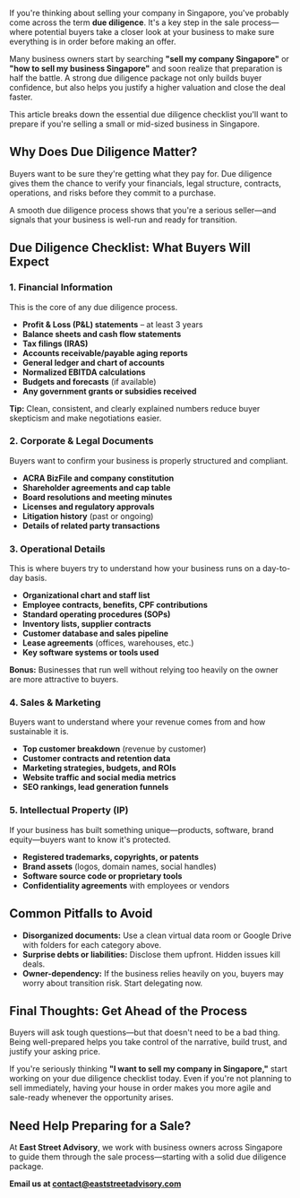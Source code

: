 If you're thinking about selling your company in Singapore, you've probably come across the term **due diligence**. It's a key step in the sale process—where potential buyers take a closer look at your business to make sure everything is in order before making an offer.

Many business owners start by searching **"sell my company Singapore"** or **"how to sell my business Singapore"** and soon realize that preparation is half the battle. A strong due diligence package not only builds buyer confidence, but also helps you justify a higher valuation and close the deal faster.

This article breaks down the essential due diligence checklist you'll want to prepare if you're selling a small or mid-sized business in Singapore.

## Why Does Due Diligence Matter?

Buyers want to be sure they're getting what they pay for. Due diligence gives them the chance to verify your financials, legal structure, contracts, operations, and risks before they commit to a purchase.

A smooth due diligence process shows that you're a serious seller—and signals that your business is well-run and ready for transition.

## Due Diligence Checklist: What Buyers Will Expect

### 1. Financial Information

This is the core of any due diligence process.

- **Profit & Loss (P&L) statements** – at least 3 years
- **Balance sheets and cash flow statements**
- **Tax filings (IRAS)**
- **Accounts receivable/payable aging reports**
- **General ledger and chart of accounts**
- **Normalized EBITDA calculations**
- **Budgets and forecasts** (if available)
- **Any government grants or subsidies received**

**Tip:** Clean, consistent, and clearly explained numbers reduce buyer skepticism and make negotiations easier.

### 2. Corporate & Legal Documents

Buyers want to confirm your business is properly structured and compliant.

- **ACRA BizFile and company constitution**
- **Shareholder agreements and cap table**
- **Board resolutions and meeting minutes**
- **Licenses and regulatory approvals**
- **Litigation history** (past or ongoing)
- **Details of related party transactions**

### 3. Operational Details

This is where buyers try to understand how your business runs on a day-to-day basis.

- **Organizational chart and staff list**
- **Employee contracts, benefits, CPF contributions**
- **Standard operating procedures (SOPs)**
- **Inventory lists, supplier contracts**
- **Customer database and sales pipeline**
- **Lease agreements** (offices, warehouses, etc.)
- **Key software systems or tools used**

**Bonus:** Businesses that run well without relying too heavily on the owner are more attractive to buyers.

### 4. Sales & Marketing

Buyers want to understand where your revenue comes from and how sustainable it is.

- **Top customer breakdown** (revenue by customer)
- **Customer contracts and retention data**
- **Marketing strategies, budgets, and ROIs**
- **Website traffic and social media metrics**
- **SEO rankings, lead generation funnels**

### 5. Intellectual Property (IP)

If your business has built something unique—products, software, brand equity—buyers want to know it's protected.

- **Registered trademarks, copyrights, or patents**
- **Brand assets** (logos, domain names, social handles)
- **Software source code or proprietary tools**
- **Confidentiality agreements** with employees or vendors

## Common Pitfalls to Avoid

- **Disorganized documents:** Use a clean virtual data room or Google Drive with folders for each category above.
- **Surprise debts or liabilities:** Disclose them upfront. Hidden issues kill deals.
- **Owner-dependency:** If the business relies heavily on you, buyers may worry about transition risk. Start delegating now.

## Final Thoughts: Get Ahead of the Process

Buyers will ask tough questions—but that doesn't need to be a bad thing. Being well-prepared helps you take control of the narrative, build trust, and justify your asking price.

If you're seriously thinking **"I want to sell my company in Singapore,"** start working on your due diligence checklist today. Even if you're not planning to sell immediately, having your house in order makes you more agile and sale-ready whenever the opportunity arises.

## Need Help Preparing for a Sale?

At **East Street Advisory**, we work with business owners across Singapore to guide them through the sale process—starting with a solid due diligence package.

**Email us at contact@eaststreetadvisory.com**